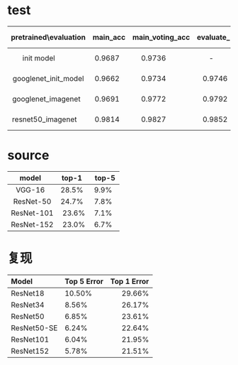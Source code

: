 # test
| pretrained\evaluation | main_acc | main_voting_acc | evaluate_new | time (ms) |
|:---------------------:|:--------:|:---------------:|:------------:|:---------:|
| init model            | 0.9687   | 0.9736          | -            | -         |
| googlenet_init_model  | 0.9662   | 0.9734          | 0.9746       | 19.3      |
| googlenet_imagenet    | 0.9691   | 0.9772          | 0.9792       | 19.3      |
| resnet50_imagenet     | 0.9814   | 0.9827          | 0.9852       | 55.2      |

# source
| model    | top-1   | top-5   |
|:--------:|:-------:|:-------:|
| VGG-16   | 28.5%   | 9.9%    |
| ResNet-50| 24.7%   | 7.8%    |
| ResNet-101| 23.6%  | 7.1%    |
| ResNet-152| 23.0%  | 6.7%    |

# 复现
| Model              | Top 5 Error | Top 1 Error |
|:-------------------|-------------|------------:|
| ResNet18           |     10.50%  |      29.66% |
| ResNet34					 |     8.56%   |      26.17% |
| ResNet50           |     6.85%   |      23.61% |
| ResNet50-SE				 |     6.24%   |      22.64% |
| ResNet101      		 |     6.04%   |      21.95% |
| ResNet152      		 |     5.78%   |      21.51% |
